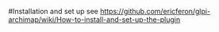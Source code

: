 #Installation and set up
see https://github.com/ericferon/glpi-archimap/wiki/How-to-install-and-set-up-the-plugin
